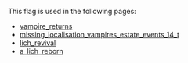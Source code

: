 This flag is used in the following pages:
 - [vampire_returns](../events/vampire_returns.md)
 - [missing_localisation_vampires_estate_events_14_t](../events/missing_localisation_vampires_estate_events_14_t.md)
 - [lich_revival](../events/lich_revival.md)
 - [a_lich_reborn](../events/a_lich_reborn.md)
